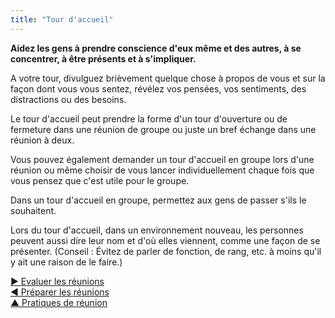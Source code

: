 ```yaml
---
title: "Tour d'accueil"
---
```



<summary>
<strong>Aidez les gens à prendre conscience d'eux même et des autres, à se concentrer, à être présents et à s'impliquer.</strong>
</summary>

A votre tour, divulguez brièvement quelque chose à propos de vous et sur la façon dont vous vous sentez, révélez vos pensées, vos sentiments, des distractions ou des besoins.

Le tour d'accueil peut prendre la forme d'un tour d'ouverture ou de fermeture dans une réunion de groupe ou juste un bref échange dans une réunion à deux.

Vous pouvez également demander un tour d'accueil en groupe lors d'une réunion ou même choisir de vous lancer individuellement chaque fois que vous pensez que c'est utile pour le groupe.

Dans un tour d'accueil en groupe, permettez aux gens de passer s'ils le souhaitent.

Lors du tour d'accueil, dans un environnement nouveau, les personnes peuvent aussi dire leur nom et d'où elles viennent, comme une façon de se présenter. (Conseil : Évitez de parler de fonction, de rang, etc. à moins qu'il y ait une raison de le faire.)

[&#9654; Evaluer les réunions](evaluate-meetings.html)<br/>[&#9664; Préparer les réunions](prepare-for-meetings.html)<br/>[&#9650; Pratiques de réunion](meeting-practices.html)

